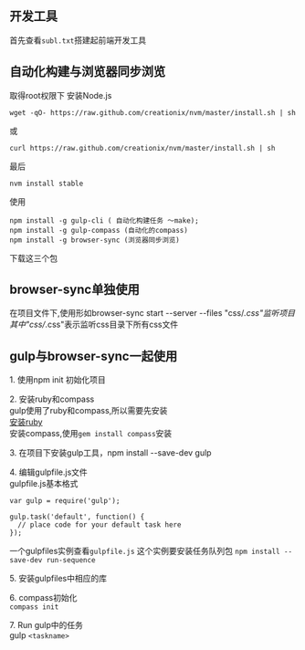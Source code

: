 ## 开发工具
首先查看`subl.txt`搭建起前端开发工具


## 自动化构建与浏览器同步浏览
取得root权限下
安装Node.js
```
wget -qO- https://raw.github.com/creationix/nvm/master/install.sh | sh 
```
或
```
curl https://raw.github.com/creationix/nvm/master/install.sh | sh
```
最后
```
nvm install stable
```

使用
```
npm install -g gulp-cli ( 自动化构建任务 ～make); 
npm install -g gulp-compass (自动化的compass)
npm install -g browser-sync (浏览器同步浏览)
```
下载这三个包
                       

## browser-sync单独使用

在项目文件下,使用形如browser-sync start --server --files "css/*.css"监听项目
其中"css/*.css"表示监听css目录下所有css文件



## gulp与browser-sync一起使用

1\. 使用npm init 初始化项目      

2\. 安装ruby和compass     
gulp使用了ruby和compass,所以需要先安装    
[安装ruby](https://github.com/HiKumho/blog/issues/44)     
安装compass,使用`gem install compass`安装   

3\. 在项目下安装gulp工具，npm install --save-dev gulp      

4\. 编辑gulpfile.js文件    
gulpfile.js基本格式  
```
var gulp = require('gulp');

gulp.task('default', function() {
  // place code for your default task here
});
```

一个gulpfiles实例查看`gulpfile.js`
这个实例要安装任务队列包
`npm install --save-dev run-sequence`

5\. 安装gulpfiles中相应的库     

6\. compass初始化      
`compass init`

7\. Run gulp中的任务       
gulp `<taskname>`








